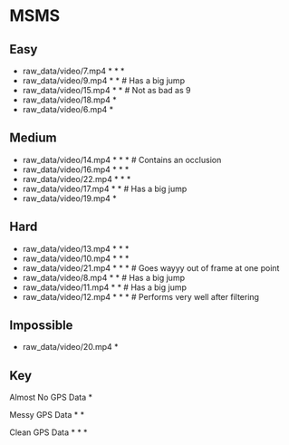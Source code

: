 # MSMS

## Easy

* raw_data/video/7.mp4 * * *
* raw_data/video/9.mp4 * *       # Has a big jump 
* raw_data/video/15.mp4 * *      # Not as bad as 9 
* raw_data/video/18.mp4 *
* raw_data/video/6.mp4 *

## Medium

* raw_data/video/14.mp4 * * *    # Contains an occlusion 
* raw_data/video/16.mp4 * * *
* raw_data/video/22.mp4 * * *
* raw_data/video/17.mp4 * *      # Has a big jump
* raw_data/video/19.mp4 *

## Hard

* raw_data/video/13.mp4 * * *
* raw_data/video/10.mp4 * * *
* raw_data/video/21.mp4 * * *    # Goes wayyy out of frame at one point
* raw_data/video/8.mp4 * *       # Has a big jump
* raw_data/video/11.mp4 * *      # Has a big jump
* raw_data/video/12.mp4 * * *    # Performs very well after filtering

## Impossible

* raw_data/video/20.mp4 *

## Key

Almost No GPS Data *

Messy GPS Data * *

Clean GPS Data * * *
